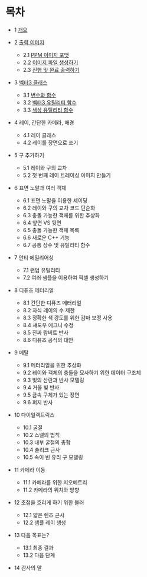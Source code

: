 # 목차

* 1 [개요](overview.md)

* 2 [출력 이미지](output_an_image.md)

    * 2.1 [PPM 이미지 포맷](output_an_image.md/#21-PPM-이미지-포맷)
    * 2.2 [이미지 파일 생성하기](output_an_image.md/#22-이미지-파일-생성하기)
    * 2.3 [진행 및 완료 출력하기](output_an_image.md/#23-진행-및-완료-출력하기)

* 3 [벡터3 클래스](the_vec3_class.md)

    * 3.1 [변수와 함수](the_vec3_class.md/#31-변수와-함수)
    * 3.2 [벡터3 유틸리티 함수](the_vec3_class.md/#32-벡터3-유틸리티-함수)
    * 3.3 [색상 유틸리티 함수](the_vec3_class.md/#33-색상-유틸리티-함수)

* 4 레이, 간단한 카메라, 배경

    * 4.1 레이 클래스
    * 4.2 레이를 장면으로 쏘기

* 5 구 추가하기

    * 5.1 레이와 구의 교차
    * 5.2 첫 번째 레이 트레이싱 이미지 만들기

* 6 표면 노말과 여러 객체

    * 6.1 표면 노말을 이용한 셰이딩
    * 6.2 레이와 구의 교차 코드 단순화
    * 6.3 충돌 가능한 객체를 위한 추상화
    * 6.4 앞면 VS 뒷면
    * 6.5 충돌 가능한 객체 목록
    * 6.6 새로운 C++ 기능
    * 6.7 공통 상수 및 유틸리티 함수

* 7 안티 에일리어싱

    * 7.1 랜덤 유틸리티
    * 7.2 여러 샘플을 이용하여 픽셀 생성하기

* 8 디퓨즈 메터리얼

    * 8.1 간단한 디퓨즈 메터리얼
    * 8.2 자식 레이의 수 제한
    * 8.3 정확한 색 강도를 위한 감마 보정 사용
    * 8.4 섀도우 애크니 수정
    * 8.5 진짜 람버트 반사
    * 8.6 디퓨즈 공식의 대안

* 9 메탈

    * 9.1 메터리얼을 위한 추상화
    * 9.2 레이와 객체의 충돌을 묘사하기 위한 데이터 구조체
    * 9.3 빛의 산란과 반사 모델링
    * 9.4 거울 빛 반사
    * 9.5 금속 구체가 있는 장면
    * 9.6 퍼지 반사

* 10 다이일렉트릭스

    * 10.1 굴절
    * 10.2 스넬의 법칙
    * 10.3 내부 굴절의 총합
    * 10.4 슐리크 근사
    * 10.5 속이 빈 유리 구 모델링

* 11 카메라 이동

    * 11.1 카메라를 위한 지오메트리
    * 11.2 카메라의 위치와 방향

* 12 초점을 흐리게 하기 위한 블러

    * 12.1 얇은 렌즈 근사
    * 12.2 샘플 레이 생성

* 13 다음 목표는?

    * 13.1 최종 결과
    * 13.2 다음 단계

* 14 감사의 말
